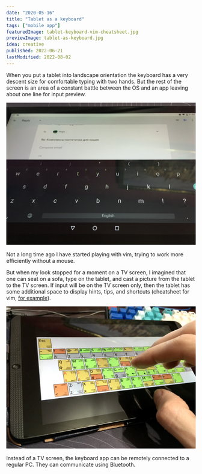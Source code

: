 ```yaml
---
date: "2020-05-16"
title: "Tablet as a keyboard"
tags: ["mobile app"]
featuredImage: tablet-keyboard-vim-cheatsheet.jpg
previewImage: tablet-as-keyboard.jpg
idea: creative
published: 2022-06-21
lastModified: 2022-08-02
---
```


When you put a tablet into landscape orientation the keyboard has a very descent sizе for comfortable typing with two hands. But the rest of the screen is an area of a constant battle between the OS and an app leaving about one line for input preview.

![Default keyboard](./tablet-keyboard.jpg)

Not a long time ago I have started playing with vim, trying to work more efficiently without a mouse.

But when my look stopped for a moment on a TV screen, I imagined that one can seat on a sofa, type on the tablet, and cast a picture from the tablet to the TV screen. If input will be on the TV screen only, then the tablet has some additional space to display hints, tips, and shortcuts (cheatsheet for vim, [for example](https://hamwaves.com/vim.tutorial/en/index.html)).

![Vim cheat sheet](./tablet-keyboard-vim-cheatsheet.jpg)

Instead of a TV screen, the keyboard app can be remotely connected to a regular PC. They can communicate using Bluetooth.
